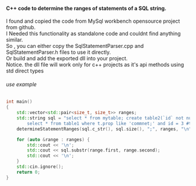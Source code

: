 #### C++ code to determine the ranges of statements of a SQL string. <br>
I found and copied the code from MySql workbench opensource project from github.<br>
I Needed this functionality as standalone code and couldnt find anything similar. <br>
So , you can either copy the SqlStatementParser.cpp and SqlStatementParser.h files to use it directly.<br>
Or build and add the exported dll into your project.<br>
Notice. the dll file will work only for c++ projects as it's api methods using std direct types <br>
###### use example
```c++
int main()
{
	std::vector<std::pair<size_t, size_t>> ranges;
	std::string sql = "select * from mytable; create table2(`id` not null /* ;ignored semicolon;*/ );\n \
		select * from table1 where t.prop like 'commnet;' and id = 3 #trailing; comment;;;;;";
	determineStatementRanges(sql.c_str(), sql.size(), ";", ranges, "\n");

	for (auto &range : ranges) {
		std::cout << '\n';
		std::cout << sql.substr(range.first, range.second);
		std::cout << '\n';
	}
	std::cin.ignore();
    return 0;
}
```
